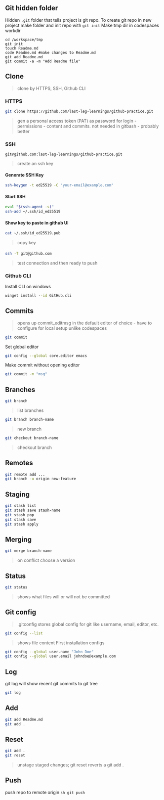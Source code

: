 ## Git hidden folder

Hidden `.git` folder that tells project is git repo. 
To create git repo in new project make folder and init repo with `git init`
Make tmp dir in codespaces workdir

```mkdir /workspace/tmp 
cd /workspace/tmp
git init 
touch Readme.md
code Readme.md #make changes to Readme.md
git add Readme.md 
git commit -a -m "Add Readme file"
```

## Clone 
>clone by HTTPS, SSH, Github CLI

### HTTPS
```sh
git clone https://github.com/last-leg-learnings/github-practice.git
```
>gen a personal access token (PAT) as password for login - permissions - content and commits. not needed in gitbash - probably better 

### SSH
```ssh 
git@github.com:last-leg-learnings/github-practice.git
```
>create an ssh key 

#### Generate SSH Key  
```bash
ssh-keygen -t ed25519 -C "your-email@example.com"
```
#### Start SSH
```bash
eval "$(ssh-agent -s)"
ssh-add ~/.ssh/id_ed25519
```
#### Show key to paste in github UI
```bash 
cat ~/.ssh/id_ed25519.pub
```
>copy key

#### 
```bash 
ssh -T git@github.com
```
>test connection and then ready to push 

### Github CLI 

Install CLI on windows

```cmd 
winget install --id GitHub.cli
```

## Commits
>opens up commit_editmsg in the default editor of choice - have to configure for local setup unlike codespaces
```sh
git commit
```
Set global editor
```sh 
git config --global core.editor emacs
```
Make commit without opening editor 
```sh
git commit -m "msg"
```
## Branches
```sh 
git branch 
```
>list branches 
```sh 
git branch branch-name 
```
>new branch
```sh 
git checkout branch-name 
```
>checkout branch
## Remotes
```sh
git remote add ... 
git branch -u origin new-feature
```
## Staging 
```sh 
git stash list 
git stash save stash-name
git stash pop
git stash save 
git stash apply
```
## Merging 
```sh
git merge branch-name
```
>on conflict choose a version 
## Status
```sh 
git status
```
>shows what files will or will not be committed
## Git config
> .gitconfig stores global config for git like username, email, editor, etc.
```sh 
git config --list  
```
>shows file content
First installation configs
```sh 
git config --global user.name "John Doe"
git config --global user.email johndoe@example.com
```

## Log 

git log will show recent git commits to git tree 

```sh
git log 
```

## Add
```sh 
git add Readme.md
git add .
```
## Reset 

```sh 
git add .
git reset
```
>unstage staged changes;
>git reset reverts a git add .

## Push 

push repo to remote origin 
```sh git push```